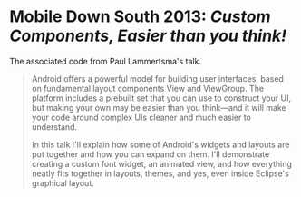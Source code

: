 Mobile Down South 2013: *Custom Components, Easier than you think!*
===========

The associated code from Paul Lammertsma's talk.

> Android offers a powerful model for building user interfaces, based on fundamental layout components View and ViewGroup. The platform includes a prebuilt set that you can use to construct your UI, but making your own may be easier than you think—and it will make your code around complex UIs cleaner and much easier to understand.
>
> In this talk I'll explain how some of Android's widgets and layouts are put together and how you can expand on them. I'll demonstrate creating a custom font widget, an animated view, and how everything neatly fits together in layouts, themes, and yes, even inside Eclipse's graphical layout.

